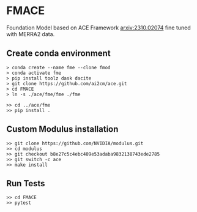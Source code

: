 
# FMACE

Foundation Model based on ACE Framework [arxiv:2310.02074](https://arxiv.org/abs/2310.02074) fine tuned with  MERRA2 data.

## Create conda environment

	> conda create --name fme --clone fmod
    > conda activate fme
    > pip install toolz dask dacite
    > git clone https://github.com/ai2cm/ace.git
    > cd FMACE
    > ln -s ./ace/fme/fme ./fme

	>> cd ../ace/fme
    >> pip install .

## Custom Modulus installation

    >> git clone https://github.com/NVIDIA/modulus.git
    >> cd modulus
    >> git checkout b8e27c5c4ebc409e53adaba9832138743ede2785
    >> git switch -c ace
    >> make install

## Run Tests

    >> cd FMACE
    >> pytest


